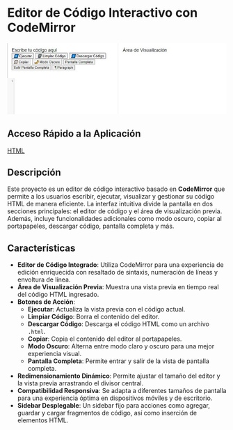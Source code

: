 # Editor de Código Interactivo con CodeMirror

![HTML](CapturaCode.JPG)


## Acceso Rápido a la Aplicación
[HTML](https://xococode.github.io/EditorHTMLreal.github.io/)

## Descripción

Este proyecto es un editor de código interactivo basado en **CodeMirror** que permite a los usuarios escribir, ejecutar, visualizar y gestionar su código HTML de manera eficiente. La interfaz intuitiva divide la pantalla en dos secciones principales: el editor de código y el área de visualización previa. Además, incluye funcionalidades adicionales como modo oscuro, copiar al portapapeles, descargar código, pantalla completa y más.

## Características

- **Editor de Código Integrado**: Utiliza CodeMirror para una experiencia de edición enriquecida con resaltado de sintaxis, numeración de líneas y envoltura de línea.
- **Área de Visualización Previa**: Muestra una vista previa en tiempo real del código HTML ingresado.
- **Botones de Acción**:
  - **Ejecutar**: Actualiza la vista previa con el código actual.
  - **Limpiar Código**: Borra el contenido del editor.
  - **Descargar Código**: Descarga el código HTML como un archivo `.html`.
  - **Copiar**: Copia el contenido del editor al portapapeles.
  - **Modo Oscuro**: Alterna entre modo claro y oscuro para una mejor experiencia visual.
  - **Pantalla Completa**: Permite entrar y salir de la vista de pantalla completa.
- **Redimensionamiento Dinámico**: Permite ajustar el tamaño del editor y la vista previa arrastrando el divisor central.
- **Compatibilidad Responsiva**: Se adapta a diferentes tamaños de pantalla para una experiencia óptima en dispositivos móviles y de escritorio.
- **Sidebar Desplegable**: Un sidebar fijo para acciones como agregar, guardar y cargar fragmentos de código, así como inserción de elementos HTML.
